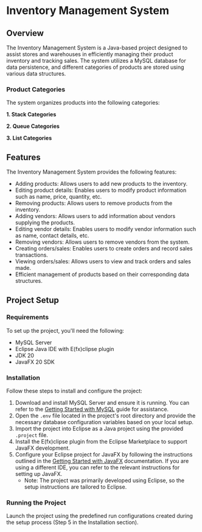 # Inventory Management System

## Overview

The Inventory Management System is a Java-based project designed to assist stores and warehouses in efficiently managing their product inventory and tracking sales. The system utilizes a MySQL database for data persistence, and different categories of products are stored using various data structures.

### Product Categories

The system organizes products into the following categories:

**1. Stack Categories**

**2. Queue Categories**

**3. List Categories**

## Features

The Inventory Management System provides the following features:

- Adding products: Allows users to add new products to the inventory.
- Editing product details: Enables users to modify product information such as name, price, quantity, etc.
- Removing products: Allows users to remove products from the inventory.
- Adding vendors: Allows users to add information about vendors supplying the products.
- Editing vendor details: Enables users to modify vendor information such as name, contact details, etc.
- Removing vendors: Allows users to remove vendors from the system.
- Creating orders/sales: Enables users to create orders and record sales transactions.
- Viewing orders/sales: Allows users to view and track orders and sales made.
- Efficient management of products based on their corresponding data structures.

## Project Setup

### Requirements

To set up the project, you'll need the following:

- MySQL Server
- Eclipse Java IDE with E(fx)clipse plugin
- JDK 20
- JavaFX 20 SDK

### Installation

Follow these steps to install and configure the project:

1. Download and install MySQL Server and ensure it is running. You can refer to the [Getting Started with MySQL](https://dev.mysql.com/doc/mysql-getting-started/en/) guide for assistance.
2. Open the `.env` file located in the project's root directory and provide the necessary database configuration variables based on your local setup.
3. Import the project into Eclipse as a Java project using the provided `.project` file.
4. Install the E(fx)clipse plugin from the Eclipse Marketplace to support JavaFX development.
5. Configure your Eclipse project for JavaFX by following the instructions outlined in the [Getting Started with JavaFX](https://openjfx.io/openjfx-docs/#IDE-Eclipse) documentation. If you are using a different IDE, you can refer to the relevant instructions for setting up JavaFX.
   - Note: The project was primarily developed using Eclipse, so the setup instructions are tailored to Eclipse.

### Running the Project

Launch the project using the predefined run configurations created during the setup process (Step 5 in the Installation section).


